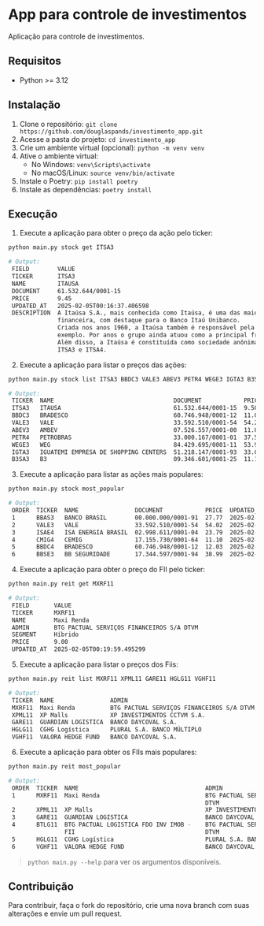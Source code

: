 # App para controle de investimentos
Aplicação para controle de investimentos.

## Requisitos

- Python >= 3.12

## Instalação

1. Clone o repositório: `git clone https://github.com/douglaspands/investimento_app.git`
2. Acesse a pasta do projeto: `cd investimento_app`
3. Crie um ambiente virtual (opcional): `python -m venv venv`
4. Ative o ambiente virtual:
   - No Windows: `venv\Scripts\activate`
   - No macOS/Linux: `source venv/bin/activate`
5. Instale o Poetry: `pip install poetry`
6. Instale as dependências: `poetry install`

## Execução

1. Execute a aplicação para obter o preço da ação pelo ticker:

```sh
python main.py stock get ITSA3

# Output:
 FIELD        VALUE                                                                                                                                               
 TICKER       ITSA3                                                                                                                                               
 NAME         ITAUSA                                                                                                                                              
 DOCUMENT     61.532.644/0001-15                                                                                                                                  
 PRICE        9.45                                                                                                                                                
 UPDATED_AT   2025-02-05T00:16:37.406598                                                                                                                          
 DESCRIPTION  A Itaúsa S.A., mais conhecida como Itaúsa, é uma das maiores holdings do país, especialmente por sua atuação no controle de empresas da área        
              financeira, com destaque para o Banco Itaú Unibanco.                                                                                                
              Criada nos anos 1960, a Itaúsa também é responsável pela gestão de empresas ligadas a outros segmentos como papel, celulose e tecnologia, por       
              exemplo. Por anos o grupo ainda atuou como a principal frente da área de investimentos do Banco Itaú.                                               
              Além disso, a Itaúsa é constituída como sociedade anônima de capital aberto, sendo suas ações negociadas na Bolsa do Brasil, a B3, sob os códigos   
              ITSA3 e ITSA4.
```

2. Execute a aplicação para listar o preços das ações:

```sh
python main.py stock list ITSA3 BBDC3 VALE3 ABEV3 PETR4 WEGE3 IGTA3 B3SA3

# Output:
 TICKER  NAME                                  DOCUMENT            PRICE  UPDATED_AT                 
 ITSA3   ITAUSA                                61.532.644/0001-15  9.50   2025-02-04T02:32:53.190873 
 BBDC3   BRADESCO                              60.746.948/0001-12  11.01  2025-02-04T02:32:52.985194 
 VALE3   VALE                                  33.592.510/0001-54  54.21  2025-02-04T02:32:53.246695 
 ABEV3   AMBEV                                 07.526.557/0001-00  11.03  2025-02-04T02:32:53.124743 
 PETR4   PETROBRAS                             33.000.167/0001-01  37.50  2025-02-04T02:32:53.228252 
 WEGE3   WEG                                   84.429.695/0001-11  53.90  2025-02-04T02:32:53.326571 
 IGTA3   IGUATEMI EMPRESA DE SHOPPING CENTERS  51.218.147/0001-93  33.00  2025-02-04T02:32:53.307780 
 B3SA3   B3                                    09.346.601/0001-25  11.16  2025-02-04T02:32:52.652061 
```

3. Execute a aplicação para listar as ações mais populares:

```sh
python main.py stock most_popular

# Output:
 ORDER  TICKER  NAME                DOCUMENT            PRICE  UPDATED_AT                 
 1      BBAS3   BANCO BRASIL        00.000.000/0001-91  27.77  2025-02-05T00:18:29.836376 
 2      VALE3   VALE                33.592.510/0001-54  54.02  2025-02-05T00:18:30.257107 
 3      ISAE4   ISA ENERGIA BRASIL  02.998.611/0001-04  23.79  2025-02-05T00:18:29.812324 
 4      CMIG4   CEMIG               17.155.730/0001-64  11.10  2025-02-05T00:18:30.334697 
 5      BBDC4   BRADESCO            60.746.948/0001-12  12.03  2025-02-05T00:18:30.151068 
 6      BBSE3   BB SEGURIDADE       17.344.597/0001-94  38.99  2025-02-05T00:18:30.091197
```

4. Execute a aplicação para obter o preço do FII pelo ticker:

```sh
python main.py reit get MXRF11

# Output:
 FIELD       VALUE                                     
 TICKER      MXRF11                                    
 NAME        Maxi Renda                                
 ADMIN       BTG PACTUAL SERVIÇOS FINANCEIROS S/A DTVM 
 SEGMENT     Híbrido                                   
 PRICE       9.00                                      
 UPDATED_AT  2025-02-05T00:19:59.495299
```

5. Execute a aplicação para listar o preços dos Fiis:

```sh
python main.py reit list MXRF11 XPML11 GARE11 HGLG11 VGHF11

# Output:
 TICKER  NAME                ADMIN                                      SEGMENT                        PRICE   UPDATED_AT                 
 MXRF11  Maxi Renda          BTG PACTUAL SERVIÇOS FINANCEIROS S/A DTVM  Híbrido                        9.03    2025-02-04T02:19:41.390377 
 XPML11  XP Malls            XP INVESTIMENTOS CCTVM S.A.                Shoppings                      97.45   2025-02-04T02:19:41.436584 
 GARE11  GUARDIAN LOGISTICA  BANCO DAYCOVAL S.A.                        Híbrido                        7.80    2025-02-04T02:19:41.088916 
 HGLG11  CGHG Logística      PLURAL S.A. BANCO MÚLTIPLO                 Logística                      149.60  2025-02-04T02:19:41.239980 
 VGHF11  VALORA HEDGE FUND   BANCO DAYCOVAL S.A.                        Títulos e Valores Mobiliários  7.00    2025-02-04T02:19:41.476547
```

6. Execute a aplicação para obter os FIIs mais populares:

```sh
python main.py reit most_popular

# Output:
 ORDER  TICKER  NAME                                    ADMIN                                   SEGMENT                        PRICE   UPDATED_AT                 
 1      MXRF11  Maxi Renda                              BTG PACTUAL SERVIÇOS FINANCEIROS S/A    Híbrido                        9.00    2025-02-05T00:20:52.858447 
                                                        DTVM                                                                                                      
 2      XPML11  XP Malls                                XP INVESTIMENTOS CCTVM S.A.             Shoppings                      96.50   2025-02-05T00:20:52.891974 
 3      GARE11  GUARDIAN LOGISTICA                      BANCO DAYCOVAL S.A.                     Híbrido                        7.82    2025-02-05T00:20:53.305457 
 4      BTLG11  BTG PACTUAL LOGISTICA FDO INV IMOB -    BTG PACTUAL SERVIÇOS FINANCEIROS S/A    Híbrido                        94.33   2025-02-05T00:20:53.482030 
                FII                                     DTVM                                                                                                      
 5      HGLG11  CGHG Logística                          PLURAL S.A. BANCO MÚLTIPLO              Logística                      149.79  2025-02-05T00:20:52.971735 
 6      VGHF11  VALORA HEDGE FUND                       BANCO DAYCOVAL S.A.                     Títulos e Valores Mobiliários  6.81    2025-02-05T00:20:52.911971
```



> `python main.py --help` para ver os argumentos disponíveis.

## Contribuição

Para contribuir, faça o fork do repositório, crie uma nova branch com suas alterações e envie um pull request.



